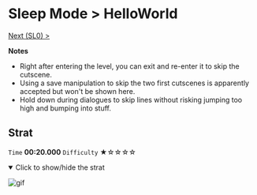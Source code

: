 # Sleep Mode > HelloWorld

[Next (SL0) >](https://github.com/Doublevil/scbspeedrun/blob/main/levels/sl/SL0.md)

**Notes**
- Right after entering the level, you can exit and re-enter it to skip the cutscene.
- Using a save manipulation to skip the two first cutscenes is apparently accepted but won't be shown here.
- Hold down during dialogues to skip lines without risking jumping too high and bumping into stuff.

## Strat

`Time` **00:20.000** `Difficulty` ★☆☆☆☆
<details open>
  <summary>Click to show/hide the strat</summary>

  ![gif](https://github.com/Doublevil/scbspeedrun/blob/main/media/levels/sl/HelloWorld_Strat.webp)
</details>
